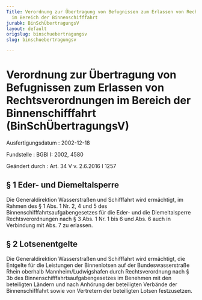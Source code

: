 ```yaml
---
Title: Verordnung zur Übertragung von Befugnissen zum Erlassen von Rechtsverordnungen
  im Bereich der Binnenschifffahrt
jurabk: BinSchÜbertragungsV
layout: default
origslug: binschuebertragungsv
slug: binschuebertragungsv

---
```


# Verordnung zur Übertragung von Befugnissen zum Erlassen von Rechtsverordnungen im Bereich der Binnenschifffahrt (BinSchÜbertragungsV)

Ausfertigungsdatum
:   2002-12-18

Fundstelle
:   BGBl I: 2002, 4580

Geändert durch
:   Art. 34 V v. 2.6.2016 I 1257



## § 1 Eder- und Diemeltalsperre

Die Generaldirektion Wasserstraßen und Schifffahrt wird ermächtigt, im
Rahmen des § 1 Abs. 1 Nr. 2, 4 und 5 des
Binnenschifffahrtsaufgabengesetzes für die Eder- und die
Diemeltalsperre Rechtsverordnungen nach § 3 Abs. 1 Nr. 1 bis 6 und
Abs. 6 auch in Verbindung mit Abs. 7 zu erlassen.


## § 2 Lotsenentgelte

Die Generaldirektion Wasserstraßen und Schifffahrt wird ermächtigt,
die Entgelte für die Leistungen der Binnenlotsen auf der
Bundeswasserstraße Rhein oberhalb Mannheim/Ludwigshafen durch
Rechtsverordnung nach § 3b des Binnenschifffahrtsaufgabengesetzes im
Benehmen mit den beteiligten Ländern und nach Anhörung der beteiligten
Verbände der Binnenschifffahrt sowie von Vertretern der beteiligten
Lotsen festzusetzen.

